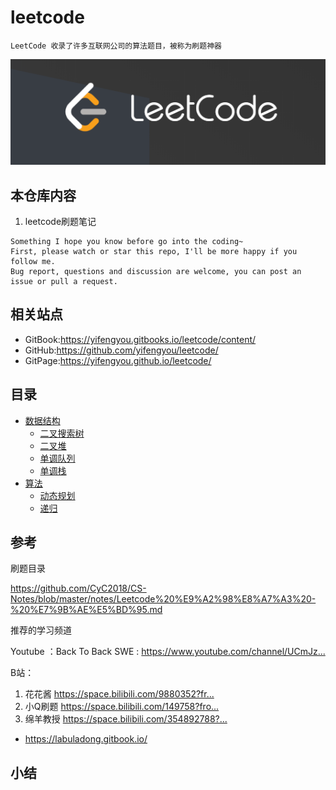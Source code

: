# leetcode

```
LeetCode 收录了许多互联网公司的算法题目，被称为刷题神器
```

![20200127_220912_85](image/20200127_220912_85.png)


## 本仓库内容

1. leetcode刷题笔记

```
Something I hope you know before go into the coding~
First, please watch or star this repo, I'll be more happy if you follow me.
Bug report, questions and discussion are welcome, you can post an issue or pull a request.
```

## 相关站点

* GitBook:<https://yifengyou.gitbooks.io/leetcode/content/>
* GitHub:<https://github.com/yifengyou/leetcode/>
* GitPage:<https://yifengyou.github.io/leetcode/>


## 目录

* [数据结构](docs/数据结构.md)
    * [二叉搜索树](docs/数据结构/二叉搜索树.md)
    * [二叉堆](docs/数据结构/二叉堆.md)
    * [单调队列](docs/数据结构/单调队列.md)
    * [单调栈](docs/数据结构/单调栈.md)
* [算法](docs/算法.md)
    * [动态规划](docs/算法/动态规划.md)
    * [递归](docs/算法/递归.md)

## 参考

刷题目录

<https://github.com/CyC2018/CS-Notes/blob/master/notes/Leetcode%20%E9%A2%98%E8%A7%A3%20-%20%E7%9B%AE%E5%BD%95.md>

推荐的学习频道

Youtube ：Back To Back SWE : <https://www.youtube.com/channel/UCmJz...>

B站：

1. 花花酱 <https://space.bilibili.com/9880352?fr...>
2. 小Q刷题 <https://space.bilibili.com/149758?fro...>
3. 绵羊教授 <https://space.bilibili.com/354892788?...>

* <https://labuladong.gitbook.io/>

## 小结

